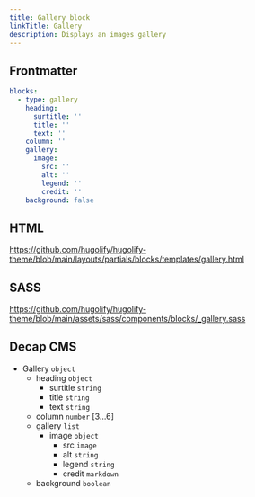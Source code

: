 ```yaml
---
title: Gallery block
linkTitle: Gallery
description: Displays an images gallery
---
```


## Frontmatter

```yml
blocks:
  - type: gallery
    heading:
      surtitle: ''
      title: ''
      text: ''
    column: ''
    gallery:
      image:
        src: ''
        alt: ''
        legend: ''
        credit: ''
    background: false
```

## HTML

https://github.com/hugolify/hugolify-theme/blob/main/layouts/partials/blocks/templates/gallery.html

## SASS

https://github.com/hugolify/hugolify-theme/blob/main/assets/sass/components/blocks/_gallery.sass

## Decap CMS

- Gallery `object`
  - heading `object`
    - surtitle `string`
    - title `string`
    - text `string`
  - column `number` [3…6]
  - gallery `list`
    - image `object`
      - src `image`
      - alt `string`
      - legend `string`
      - credit `markdown`
  - background `boolean`
